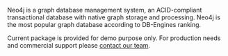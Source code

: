 Neo4j is a graph database management system, an ACID-compliant transactional database with native graph storage and processing. Neo4j is the most popular graph database according to DB-Engines ranking. 

Current package is provided for demo purpose only. For production needs and commercial support please [contact our team](https://jelastic.com/contact/).

